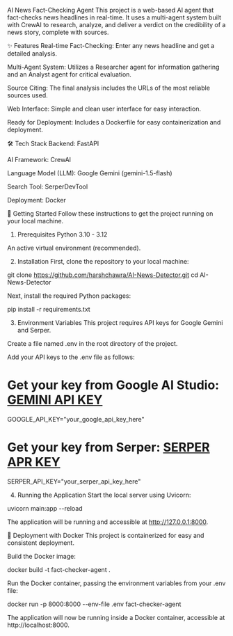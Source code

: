 AI News Fact-Checking Agent
This project is a web-based AI agent that fact-checks news headlines in real-time. It uses a multi-agent system built with CrewAI to research, analyze, and deliver a verdict on the credibility of a news story, complete with sources.

✨ Features
Real-time Fact-Checking: Enter any news headline and get a detailed analysis.

Multi-Agent System: Utilizes a Researcher agent for information gathering and an Analyst agent for critical evaluation.

Source Citing: The final analysis includes the URLs of the most reliable sources used.

Web Interface: Simple and clean user interface for easy interaction.

Ready for Deployment: Includes a Dockerfile for easy containerization and deployment.

🛠️ Tech Stack
Backend: FastAPI

AI Framework: CrewAI

Language Model (LLM): Google Gemini (gemini-1.5-flash)

Search Tool: SerperDevTool

Deployment: Docker

🚀 Getting Started
Follow these instructions to get the project running on your local machine.

1. Prerequisites
Python 3.10 - 3.12

An active virtual environment (recommended).

2. Installation
First, clone the repository to your local machine:

git clone https://github.com/harshchawra/AI-News-Detector.git
cd AI-News-Detector

Next, install the required Python packages:

pip install -r requirements.txt

3. Environment Variables
This project requires API keys for Google Gemini and Serper.

Create a file named .env in the root directory of the project.

Add your API keys to the .env file as follows:

# Get your key from Google AI Studio: [GEMINI API KEY](https://aistudio.google.com/app/apikey)
GOOGLE_API_KEY="your_google_api_key_here"

# Get your key from Serper: [SERPER APR KEY](https://serper.dev/)
SERPER_API_KEY="your_serper_api_key_here"

4. Running the Application
Start the local server using Uvicorn:

uvicorn main:app --reload

The application will be running and accessible at http://127.0.0.1:8000.

🐳 Deployment with Docker
This project is containerized for easy and consistent deployment.

Build the Docker image:

docker build -t fact-checker-agent .

Run the Docker container, passing the environment variables from your .env file:

docker run -p 8000:8000 --env-file .env fact-checker-agent

The application will now be running inside a Docker container, accessible at http://localhost:8000.
